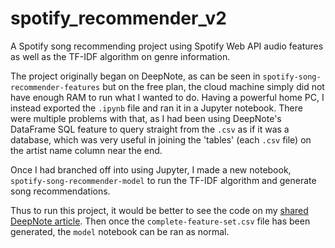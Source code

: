 # spotify_recommender_v2
A Spotify song recommending project using Spotify Web API audio features as well as the TF-IDF algorithm on genre information. 

The project originally began on DeepNote, as can be seen in `spotify-song-recommender-features` but on the free plan, the cloud machine simply did not have enough RAM to run what I wanted to do. Having a powerful home PC, I instead exported the `.ipynb` file and ran it in a Jupyter notebook. There were multiple problems with that, as I had been using DeepNote's DataFrame SQL feature to query straight from the `.csv` as if it was a database, which was very useful in joining the 'tables' (each `.csv` file) on the artist name column near the end.

Once I had branched off into using Jupyter, I made a new notebook, `spotify-song-recommender-model` to run the TF-IDF algorithm and generate song recommendations. 

Thus to run this project, it would be better to see the code on my [shared DeepNote article](https://deepnote.com/@tedspace/Spotify-Song-Recommendation-System-v20-6db3d211-80b9-4bca-86b0-008e23f55791). Then once the `complete-feature-set.csv` file has been generated, the `model` notebook can be ran as normal.
